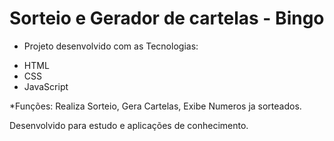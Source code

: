 # Sorteio e Gerador de cartelas - Bingo

* Projeto desenvolvido com as Tecnologias:
- HTML
- CSS
- JavaScript

*Funções:
Realiza Sorteio, Gera Cartelas, Exibe Numeros ja sorteados.

Desenvolvido para estudo e aplicações de conhecimento.
